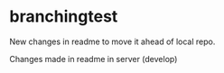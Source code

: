 branchingtest
=============

New changes in readme to move it ahead of local repo.

Changes made in readme in server (develop)
